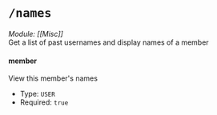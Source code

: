 # `/names`
*Module: [[Misc]]*<br>
Get a list of past usernames and display names of a member
#### member
View this member's names
- Type: `USER`
- Required: `true`